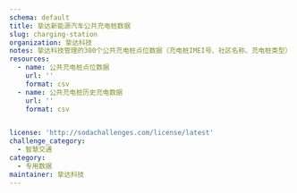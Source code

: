 ```yaml
---
schema: default
title: 挚达新能源汽车公共充电桩数据
slug: charging-station
organization: 挚达科技
notes: 挚达科技管理的300个公共充电桩点位数据（充电桩IMEI号、社区名称、充电桩类型）和历史充电数据（充电桩IMEI号、充电时长、充电日期、开始充电时间、充电费用、实际扣费）
resources:
  - name: 公共充电桩点位数据
    url: ''
    format: csv
  - name: 公共充电桩历史充电数据
    url: ''
    format: csv


license: 'http://sodachallenges.com/license/latest'
challenge_category: 
  - 智慧交通
category:
  - 专用数据
maintainer: 挚达科技
---
```

